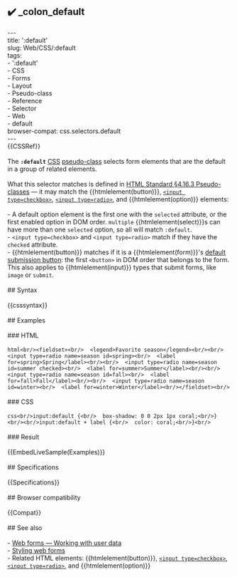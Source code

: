 ## ✔️ _colon_default 
 ---<br/>title: ':default'<br/>slug: Web/CSS/:default<br/>tags:<br/>  - ':default'<br/>  - CSS<br/>  - Forms<br/>  - Layout<br/>  - Pseudo-class<br/>  - Reference<br/>  - Selector<br/>  - Web<br/>  - default<br/>browser-compat: css.selectors.default<br/>---<br/>{{CSSRef}}<br/><br/>The **`:default`** [CSS](/en-US/docs/Web/CSS) [pseudo-class](/en-US/docs/Web/CSS/Pseudo-classes) selects form elements that are the default in a group of related elements.<br/><br/>What this selector matches is defined in [HTML Standard §4.16.3 Pseudo-classes](https://html.spec.whatwg.org/multipage/semantics-other.html#selector-default) — it may match the {{htmlelement(button)}}, [`<input type=checkbox>`](/en-US/docs/Web/HTML/Element/input/checkbox), [`<input type=radio>`](/en-US/docs/Web/HTML/Element/input/radio), and {{htmlelement(option)}} elements:<br/><br/>- A default option element is the first one with the `selected` attribute, or the first enabled option in DOM order. `multiple` {{htmlelement(select)}}s can have more than one `selected` option, so all will match `:default`.<br/>- `<input type=checkbox>` and `<input type=radio>` match if they have the `checked` attribute.<br/>- {{htmlelement(button)}} matches if it is a {{htmlelement(form)}}'s [default submission button](https://html.spec.whatwg.org/multipage/form-control-infrastructure.html#implicit-submission): the first `<button>` in DOM order that belongs to the form. This also applies to {{htmlelement(input)}} types that submit forms, like `image` or `submit`.<br/><br/>## Syntax<br/><br/>{{csssyntax}}<br/><br/>## Examples<br/><br/>### HTML<br/><br/>```html<br/><fieldset><br/>  <legend>Favorite season</legend><br/><br/>  <input type=radio name=season id=spring><br/>  <label for=spring>Spring</label><br/><br/>  <input type=radio name=season id=summer checked><br/>  <label for=summer>Summer</label><br/><br/>  <input type=radio name=season id=fall><br/>  <label for=fall>Fall</label><br/><br/>  <input type=radio name=season id=winter><br/>  <label for=winter>Winter</label><br/></fieldset><br/>```<br/><br/>### CSS<br/><br/>```css<br/>input:default {<br/>  box-shadow: 0 0 2px 1px coral;<br/>}<br/><br/>input:default + label {<br/>  color: coral;<br/>}<br/>```<br/><br/>### Result<br/><br/>{{EmbedLiveSample(Examples)}}<br/><br/>## Specifications<br/><br/>{{Specifications}}<br/><br/>## Browser compatibility<br/><br/>{{Compat}}<br/><br/>## See also<br/><br/>- [Web forms — Working with user data](/en-US/docs/Learn/Forms)<br/>- [Styling web forms](/en-US/docs/Learn/Forms/Styling_web_forms)<br/>- Related HTML elements: {{htmlelement(button)}}, [`<input type=checkbox>`](/en-US/docs/Web/HTML/Element/input/checkbox), [`<input type=radio>`](/en-US/docs/Web/HTML/Element/input/radio), and {{htmlelement(option)}}<br/>